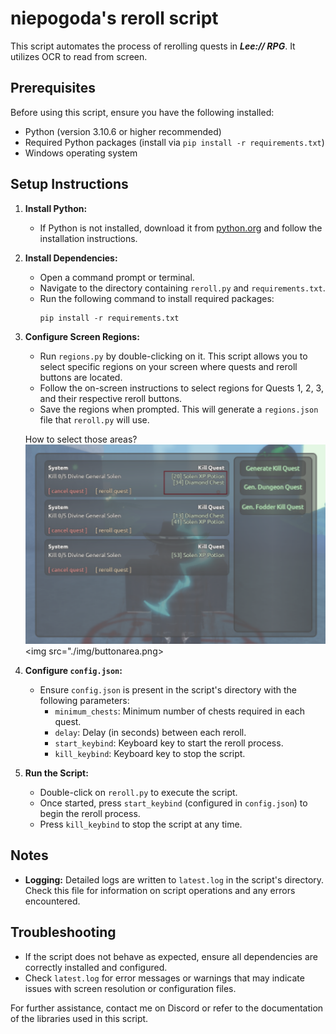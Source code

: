 # niepogoda's reroll script

This script automates the process of rerolling quests in ***Lee:// RPG***. It utilizes OCR to read from screen.

## Prerequisites

Before using this script, ensure you have the following installed:

- Python (version 3.10.6 or higher recommended)
- Required Python packages (install via `pip install -r requirements.txt`)
- Windows operating system

## Setup Instructions

1. **Install Python:**
   - If Python is not installed, download it from [python.org](https://www.python.org/downloads/) and follow the installation instructions.

2. **Install Dependencies:**
   - Open a command prompt or terminal.
   - Navigate to the directory containing `reroll.py` and `requirements.txt`.
   - Run the following command to install required packages:
     ```
     pip install -r requirements.txt
     ```

3. **Configure Screen Regions:**
   - Run `regions.py` by double-clicking on it. This script allows you to select specific regions on your screen where quests and reroll buttons are located.
   - Follow the on-screen instructions to select regions for Quests 1, 2, 3, and their respective reroll buttons.
   - Save the regions when prompted. This will generate a `regions.json` file that `reroll.py` will use.

   How to select those areas?
   <img src="./img/questarea.png">
   <img src="./img/buttonarea.png>

4. **Configure `config.json`:**
   - Ensure `config.json` is present in the script's directory with the following parameters:
     - `minimum_chests`: Minimum number of chests required in each quest.
     - `delay`: Delay (in seconds) between each reroll.
     - `start_keybind`: Keyboard key to start the reroll process.
     - `kill_keybind`: Keyboard key to stop the script.

5. **Run the Script:**
   - Double-click on `reroll.py` to execute the script.
   - Once started, press `start_keybind` (configured in `config.json`) to begin the reroll process.
   - Press `kill_keybind` to stop the script at any time.

## Notes

- **Logging:** Detailed logs are written to `latest.log` in the script's directory. Check this file for information on script operations and any errors encountered.

## Troubleshooting

- If the script does not behave as expected, ensure all dependencies are correctly installed and configured.
- Check `latest.log` for error messages or warnings that may indicate issues with screen resolution or configuration files.

For further assistance, contact me on Discord or refer to the documentation of the libraries used in this script.
